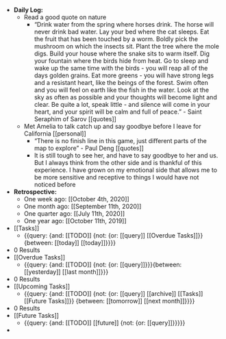 - **Daily Log:**
    - Read a good quote on nature
        - “Drink water from the spring where horses drink. The horse will never drink bad water. Lay your bed where the cat sleeps. Eat the fruit that has been touched by a worm. Boldly pick the mushroom on which the insects sit. Plant the tree where the mole digs. Build your house where the snake sits to warm itself. Dig your fountain where the birds hide from heat. Go to sleep and wake up the same time with the birds - you will reap all of the days golden grains. Eat more greens - you will have strong legs and a resistant heart, like the beings of the forest. Swim often and you will feel on earth like the fish in the water. Look at the sky as often as possible and your thoughts will become light and clear. Be quite a lot, speak little - and silence will come in your heart, and your spirit will be calm and full of peace.” - Saint Seraphim of Sarov [[quotes]]
    - Met Amelia to talk catch up and say goodbye before I leave for California [[personal]]
        - “There is no finish line in this game, just different parts of the map to explore” - Paul Deng [[quotes]] 
        - It is still tough to see her, and have to say goodbye to her and us. But I always think from the other side and is thankful of this experience. I have grown on my emotional side that allows me to be more sensitive and receptive to things I would have not noticed before
- **Retrospective:**
    - One week ago: [[October 4th, 2020]]
    - One month ago: [[September 11th, 2020]]
    - One quarter ago: [[July 11th, 2020]]
    - One year ago: [[October 11th, 2019]]
- [[Tasks]]
    - {{query:  {and: [[TODO]] {not: {or: [[query]] [[Overdue Tasks]]}} {between: [[today]] [[today]]}}}}
- 0 Results
- [[Overdue Tasks]]
    - {{query:  {and: [[TODO]] {not: {or: [[query]]}}}{between: [[yesterday]] [[last month]]}}}
- 0 Results
- [[Upcoming Tasks]]
    - {{query:  {and: [[TODO]] {not: {or: [[query]] [[archive]] [[Tasks]] [[Future Tasks]]}} {between: [[tomorrow]] [[next month]]}}}}
- 0 Results
- [[Future Tasks]]
    - {{query: {and: [[TODO]] [[future]] {not: {or: [[query]]}}}}}
- 
